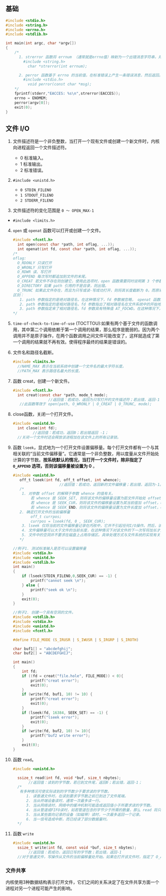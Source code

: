 ## 基础

```c
#include <stdio.h>
#include <string.h>
#include <errno.h>
#include <stdlib.h>

int main(int argc, char *argv[])
{
    /*
      1. strerror 函数将 errnum （通常就是errno值）映射为一个出错消息字符串，并且返回此字符串的指针。
        #include <string.h>
          char *strerror(int errnum);

      2. perror 函数基于 errno 的当前值，在标准错误上产生一条错误消息，然后返回。
        #include <stdio.h>
          void perror(const char *msg);
    */
    fprintf(stderr,"EACCES: %s\n",strerror(EACCES));
    errno = ENOMEM;
    perror(argv[0]);
    exit(0);
}
```

## 文件 I/O

1. 文件描述符是一个非负整数，当打开一个现有文件或创建一个新文件时，内核向进程返回一个文件描述符。

   *  0 标准输入。
   * 1 标准输出。
   * 2 标准错误。

2. `#include <unistd.h>` 

   * `0 STDIN_FILENO`
   * `1 STDOUT_FILENO` 
   * `2 STDERR_FILENO`

3.  文件描述符的变化范围是 `0 ～ OPEN_MAX-1`

   * `#include <limits.h>`

4. `open` 或 `openat` 函数可以打开或创建一个文件。

   ```c
   #include <fcntl.h>
     int open(const char *path, int oflag, ...));
     int openat(int fd, const char *path, int oflag, ...));
   /*
   oflag:
     O_RDONLY 只读打开
     O_WRONLY 只写打开
     O_RDWR 读、写打开
     O_APPEND 每次写时都追加到文件的末尾。
     O_CREAT 若文件不存在则创建它，使用此选项时，open 函数需要同时说明第 3 个参数 mode（文件权限位）
     O_DIRECTORY 如果 path 引用的不是目录，则出错。
     O_TRUNC 如果此文件存在，而且为只写或读-写成功打开，则将其长度截断为 0。而原来存于该文件的资料也会消失。
   区别：
      1. path 参数指定的是绝对路径名，在这种情况下，fd 参数被忽略， openat 函数就相当于 open 函数。
      2. path 参数指定的是相对路径名，fd 参数指出了相对路径名在文件系统中的开始地址。fd 参数是通过打开相对路径名所在的目录来获取。
      3. path 参数指定来了相对路径名，fd 参数具有特殊值 AT_FDCWD。在这种情况下，路径名在当前工作目录中获取，openat 函数在操作上与 open 函数类似。
   */
   ```

5.  `time-of-check-to-time-of-use` (TOCTTOU):如果有两个基于文件的函数调用，其中第二个调用依赖于第一个调用的结果，那么程序是脆弱的。因为两个调用并不是原子操作，在两个函数调用之间文件可能改变了，这样就造成了第一个调用的结果就不再有效。使得程序最终的结果是错误的。

6. 文件名和路径名截断。

   ```c
   #include <limits.h>
     //NAME_MAX 表示在当前系统中创建一个文件名的最大字符长度。
     //PATH_MAX 表示路径名最大的长度。
   ```

7. 函数 creat，创建一个新文件。

   ```c
   #include <fcntl.h>
     int creat(const char *path, mode_t mode);
                   //返回值：若成功，返回为只写打开的文件描述符；若出错，返回-1；
      //此函数等效于 open(path, O_WRONLY | O_CREAT | O_TRUNC, mode);
   ```

8. close函数，关闭一个打开文件。

   ```c
   #include <unistd.h>
     int close(int fd);
            //返回值：若成功，返回0；若出错返回 -1；
     //关闭一个文件时还会释放该进程加在该文件上的所有记录锁。
   ```

9. 函数 `lseek`，显式地为一个打开文件设置偏移量。每个打开文件都有一个与其相关联的“当前文件偏移量”。它通常是一个非负整数，用以度量从文件开始处计算的字节数。**按系统默认的情况，当打开一个文件时，除非指定了 `O_APPEND` 选项，否则该偏移量被设置为 0** 。

   ```c
   #include <unistd.h>
      off_t lseek(int fd, off_t offset, int whence);
    					//返回值：若成功，返回新的文件偏移量；若出错，返回为-1。
      /*
       1. 对参数 offset 的解释于参数 whence 的值有关。
           若 whence 是 SEEK_SET, 则将该文件的偏移量设置为距文件开始处 offset 个字节。
           若 whence 是 SEEK_CUR，则将该文件的偏移量设置为其当前值加 offset，offset 可为正或负。
           若 whence 是 SEEK_END，则将该文件的偏移量设置为文件长度加 offset，offset 可正可负。
   	  2. 确定打开文件的当前偏移量
           off_t currpos;
           currpos = lseek(fd, 0 , SEEK_CUR);
       3. lseek 仅将当前的文件偏移量记录在内核中，它并不引起任何I/O操作。然后，该偏移量用于下一个读或写操作。
       4. 文件偏移量可以大于文件的当前长度，在这种情况下对该文件的下一次写将加长才文件并在文件中构成一个空洞。位于文件中但没有写过的字节都被读为0。
       5. 文件中的空洞并不要求在磁盘上占用存储区。具体处理方式与文件系统的实现有关，当定位到超出文件尾端之后写时，对于新写的数据需要分配磁盘块，但是对于原文件尾端和新开始写位置之间的部分则不需要分配磁盘块。
      */
   
   //例子1. 测试标准输入是否可以设置偏移量
   #include <stdio.h>
   #include <unistd.h>
   #include <stdlib.h>
   int main()
   {
       if (lseek(STDIN_FILENO,0,SEEK_CUR) == -1) {
           printf("cannot seek \n");
       } else {
           printf("seek ok \n");
       }
       exit(0);
   }
   
   //例子2. 创建一个具有空洞的文件。
   #include <stdlib.h>
   #include <stdio.h>
   #include <unistd.h>
   #include <fcntl.h>
   
   #define FILE_MODE (S_IRUSR | S_IWUSR | S_IRGRP | S_IROTH)
   
   char buf1[] = "abcdefghij";
   char buf2[] = "ABCDEFGHIJ";
   
   int main()
   {
       int fd;
       if ((fd = creat("file.hole", FILE_MODE)) < 0){
           printf("creat error");
           exit(0);
       }
       if (write(fd, buf1, 10) != 10) {
           printf("creat error");
           exit(0);
       }
       if (lseek(fd, 16384, SEEK_SET) == -1) {
           printf("lseek error");
           exit(0);
       }
       if (write(fd, buf2, 10) != 10){
           printf("buf2 write error");
       }
       exit(0);
   }
   ```

10. 函数 `read`。

    ```c
    #include <unistd.h>
    
      ssize_t read(int fd, void *buf, size_t nbytes);
           //返回值：读到的字节数，若已到文件尾，返回0；若出错，返回-1；
      /*
       有多种情况可使实际读到的字节数少于要求读的字节数。
          1. 读普通文件时，在读到要求字节数之前已到达了文件尾端。
          2. 当从终端设备读时，通常一次最多读一行。
          3. 当从网络读时，网络中的缓冲机制可能造成返回值小于所要求读的字节数。
          4. 当从管道或FIFO读时，如若管道包含的字节少于所需的数量，那么 read 将只返回实际可用的字节数。
          5. 当从某些面向记录的设备（如磁带）读时，一次最多返回一个记录。
          6. 当一信号造成中断，而已经读了部分数据量时。
      */
    ```

11. 函数 `write`

    ```c
    #include <unistd.h>
      ssize_t write(int fd, const void *buf, size_t nbytes);
           //返回值：若成功，返回已写的字节数；若出错，返回-1
      //对于普通文件，写操作从文件的当前偏移量处开始。如果在打开该文件时，指定了 O_APPEND 选项，则在每次写操作之前，将文件偏移量设置在文件的当前结尾处。在一次成功写之后，该文件偏移量增加实际写的字节数。
    ```

### 文件共享

内核使用3种数据结构表示打开文件，它们之间的关系决定了在文件共享方面一个进程对另一个进程可能产生的影响。

